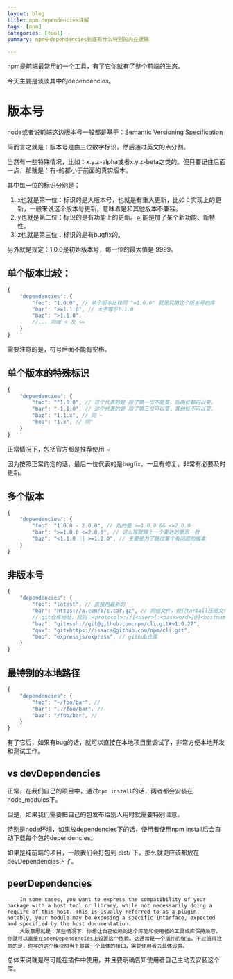 ```yaml
---
layout: blog
title: npm dependencies详解
tags: [npm]
categories: [tool]
summary: npm中dependencies到底有什么特别的内在逻辑

---
```


npm是前端最常用的一个工具，有了它你就有了整个前端的生态。

今天主要是谈谈其中的dependencies。

# 版本号

node或者说前端这边版本号一般都是基于：[Semantic Versioning Specification](https://semver.org/)

简而言之就是：版本号是由三位数字标识，然后通过英文的点分割。

当然有一些特殊情况，比如：x.y.z-alpha或者x.y.z-beta之类的。但只要记住后面一点，那就是：有-的都小于前面的真实版本。

其中每一位的标识分别是：

1. x也就是第一位：标识的是大版本号，也就是有重大更新，比如：实现上的更新，一般来说这个版本号更新，意味着是和其他版本不兼容。
2. y也就是第二位：标识的是有功能上的更新。可能是加了某个新功能、新特性。
3. z也就是第三位：标识的是有bugfix的。

另外就是规定：1.0.0是初始版本号，每一位的最大值是 9999。

## 单个版本比较：

```js
{
	"dependencies": {
		"foo": "1.0.0", // 单个版本比较同 "=1.0.0" 就是只用这个版本号的库
		"bar": ">=1.1.0", // 大于等于1.1.0
		"baz": ">1.1.0",
		//... 同理 < 及 <=
	}
}
```

需要注意的是，符号后面不能有空格。

## 单个版本的特殊标识

```js
{
	"dependencies": {
		"foo": "^1.0.0", // 这个代表的是 除了第一位不能变，后两位都可以变。
		"bar": "~1.1.0", // 这个代表的是 除了第三位可以变，其他位不可以变。
		"baz": "1.1.x", // 同 ~
		"boo": "1.x", // 同^
	}
}
```

正常情况下，包括官方都是推荐使用 ~

因为按照正常约定的话，最后一位代表的是bugfix，一旦有修复，非常有必要及时更新。

## 多个版本

```js
{
	"dependencies": {
		"foo": "1.0.0 - 2.0.0", // 指的是 >=1.0.0 && <=2.0.0
		"bar": ">=1.0.0 <=2.0.0", // 这么写就跟上一个表达的意思一致
		"baz": "<1.1.0 || >=1.2.0", // 主要是为了跳过某个有问题的版本
	}
}
```

## 非版本号

```js
{
	"dependencies": {
		"foo": "latest", // 直接用最新的
		"bar": "https://a.com/b/c.tar.gz", // 网络文件，但只tarball压缩文件
		// git仓库地址，规则：<protocol>://[<user>[:<password>]@]<hostname>[:<port>][:][/]<path>[#<commit-ish> | #semver:<semver>]
		"baz": "git+ssh://git@github.com:npm/cli.git#v1.0.27",
		"qux": "git+https://isaacs@github.com/npm/cli.git",
		"boo": "expressjs/express", // github仓库
	}
}
```

## 最特别的本地路径

```js
{
	"dependencies": {
		"foo": "~/foo/bar", // 
		"bar": "../foo/bar", //
		"baz": "/foo/bar", //
	}
}
```

有了它后，如果有bug的话，就可以直接在本地项目里调试了，非常方便本地开发和测试工作。

## vs devDependencies

正常，在我们自己的项目中，通过`npm install`的话，两者都会安装在node_modules下。

但是，如果我们需要把自己的包发布给别人用时就需要特别注意。

特别是node环境，如果放dependencies下的话，使用者使用npm install后会自动下载每个包的dependencies。

如果是纯前端的项目，一般我们会打包到 dist/ 下，那么就更应该都放在devDependencies下了。

## peerDependencies

		In some cases, you want to express the compatibility of your package with a host tool or library, while not necessarily doing a require of this host. This is usually referred to as a plugin. Notably, your module may be exposing a specific interface, expected and specified by the host documentation.
		大致意思就是：某些情况下，你想让自己依赖的这个库能和使用者的工具或库保持兼容，你就可以直接在peerDependencies上设置这个依赖。这通常是一个插件的做法。不过值得注意的是，你写的这个模块相当于暴露一个具体的接口，需要使用者去具体设置。

总体来说就是尽可能在插件中使用，并且要明确告知使用者自己主动去安装这个库。

